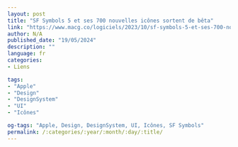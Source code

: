 ```yaml
---
layout: post
title: "SF Symbols 5 et ses 700 nouvelles icônes sortent de bêta"
link: "https://www.macg.co/logiciels/2023/10/sf-symbols-5-et-ses-700-nouvelles-icones-sortent-de-beta-139665"
author: N/A
published_date: "19/05/2024"
description: ""
language: fr
categories:
- Liens

tags:
- "Apple"
- "Design"
- "DesignSystem"
- "UI"
- "Icônes"

og-tags: "Apple, Design, DesignSystem, UI, Icônes, SF Symbols"
permalink: /:categories/:year/:month/:day/:title/
---
```


